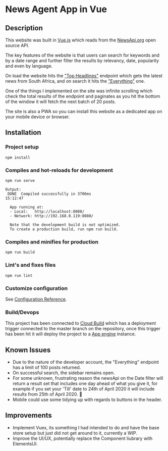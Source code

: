 # News Agent App in Vue
## Description

This website was built in [Vue.js](https://vuejs.org/) which reads from the [NewsApi.org](https://newsapi.org/) open source API.

The key features of the website is that users can search for keywords and by a date range and further filter the results by relevancy, date, popularity and even by language.

On load the website hits the ["Top Headlines"](https://newsapi.org/docs/endpoints/top-headlines) endpoint which gets the latest news from South Africa, and on search it hits the ["Everything"](https://newsapi.org/docs/endpoints/everything) one.

One of the things I implemented on the site was infinite scrolling which check the total results of the endpoint and paginates as you hit the bottom of the window it will fetch the next batch of 20 posts.

The site is also a PWA so you can install this website as a dedicated app on your mobile device or browser.

## Installation

### Project setup
```
npm install
```

### Compiles and hot-reloads for development
```
npm run serve

Output:
 DONE  Compiled successfully in 3706ms                                                                                                                                                        15:12:47

  App running at:
  - Local:   http://localhost:8080/
  - Network: http://192.168.0.119:8080/

  Note that the development build is not optimized.
  To create a production build, run npm run build.
```

### Compiles and minifies for production
```
npm run build
```

### Lint's and fixes files
```
npm run lint
```
### Customize configuration
See [Configuration Reference](https://cli.vuejs.org/config/).

### Build/Devops 
This project has been connected to [Cloud Build](https://cloud.google.com/cloud-build) which has a deployment trigger connected to the master branch on the repository, once this trigger has been hit it will deploy the project to a [App engine](https://cloud.google.com/appengine) instance.

## Known Issues

* Due to the nature of the developer account, the "Everything" endpoint has a limit of 100 posts returned.
* On successful search, the sidebar remains open.
* For some unknown, frustrating reason the newsApi on the Date filter will return a result set that includes one day ahead of what you give it, for example if you set your 'Till' date to 24th of April 2020 it will include results from 25th of April 2020. 🤷
* Mobile could use some tidying up with regards to buttons in the header. 

## Improvements
* Implement Vuex, its something I had intended to do and have the base store setup but just did not get around to it, currently a WIP.
* Improve the UI/UX, potentially replace the Component liubrary with ElementsUI.